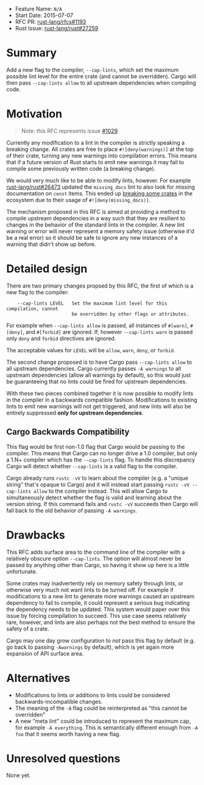 - Feature Name: `N/A`
- Start Date: 2015-07-07
- RFC PR: [rust-lang/rfcs#1193](https://github.com/rust-lang/rfcs/pull/1193)
- Rust Issue: [rust-lang/rust#27259](https://github.com/rust-lang/rust/issues/27259)

# Summary

Add a new flag to the compiler, `--cap-lints`, which set the maximum possible
lint level for the entire crate (and cannot be overridden). Cargo will then pass
`--cap-lints allow` to all upstream dependencies when compiling code.

# Motivation

> Note: this RFC represents issue [#1029][issue]

Currently any modification to a lint in the compiler is strictly speaking a
breaking change. All crates are free to place `#![deny(warnings)]` at the top of
their crate, turning any new warnings into compilation errors. This means that
if a future version of Rust starts to emit new warnings it may fail to compile
some previously written code (a breaking change).

We would very much like to be able to modify lints, however. For example
[rust-lang/rust#26473][pr] updated the `missing_docs` lint to also look for
missing documentation on `const` items. This ended up [breaking some
crates][term-pr] in the ecosystem due to their usage of
`#![deny(missing_docs)]`.

[issue]: https://github.com/rust-lang/rfcs/issues/1029
[pr]: https://github.com/rust-lang/rust/pull/26473
[term-pr]: https://github.com/rust-lang/term/pull/34

The mechanism proposed in this RFC is aimed at providing a method to compile
upstream dependencies in a way such that they are resilient to changes in the
behavior of the standard lints in the compiler. A new lint warning or error will
never represent a memory safety issue (otherwise it'd be a real error) so it
should be safe to ignore any new instances of a warning that didn't show up
before.

# Detailed design

There are two primary changes propsed by this RFC, the first of which is a new
flag to the compiler:

```
    --cap-lints LEVEL   Set the maximum lint level for this compilation, cannot
                        be overridden by other flags or attributes.
```

For example when `--cap-lints allow` is passed, all instances of `#[warn]`,
`#[deny]`, and `#[forbid]` are ignored. If, however `--cap-lints warn` is passed
only `deny` and `forbid` directives are ignored.

The acceptable values for `LEVEL` will be `allow`, `warn`, `deny`, or `forbid`.

The second change proposed is to have Cargo pass `--cap-lints allow` to all
upstream dependencies. Cargo currently passes `-A warnings` to all upstream
dependencies (allow all warnings by default), so this would just be guaranteeing
that no lints could be fired for upstream dependencies.

With these two pieces combined together it is now possible to modify lints in
the compiler in a backwards compatible fashion. Modifications to existing lints
to emit new warnings will not get triggered, and new lints will also be entirely
suppressed **only for upstream dependencies**.

## Cargo Backwards Compatibility

This flag would be first non-1.0 flag that Cargo would be passing to the
compiler. This means that Cargo can no longer drive a 1.0 compiler, but only a
1.N+ compiler which has the `--cap-lints` flag. To handle this discrepancy Cargo
will detect whether `--cap-lints` is a valid flag to the compiler.

Cargo already runs `rustc -vV` to learn about the compiler (e.g. a "unique
string" that's opaque to Cargo) and it will instead start passing
`rustc -vV --cap-lints allow` to the compiler instead. This will allow Cargo to
simultaneously detect whether the flag is valid and learning about the version
string. If this command fails and `rustc -vV` succeeds then Cargo will fall back
to the old behavior of passing `-A warnings`.

# Drawbacks

This RFC adds surface area to the command line of the compiler with a relatively
obscure option `--cap-lints`. The option will almost never be passed by anything
other than Cargo, so having it show up here is a little unfortunate.

Some crates may inadvertently rely on memory safety through lints, or otherwise
very much not want lints to be turned off. For example if modifications to a new
lint to generate more warnings caused an upstream dependency to fail to compile,
it could represent a serious bug indicating the dependency needs to be updated.
This system would paper over this issue by forcing compilation to succeed. This
use case seems relatively rare, however, and lints are also perhaps not the best
method to ensure the safety of a crate.

Cargo may one day grow configuration to *not* pass this flag by default (e.g. go
back to passing `-Awarnings` by default), which is yet again more expansion of
API surface area.

# Alternatives

* Modifications to lints or additions to lints could be considered
  backwards-incompatible changes.
* The meaning of the `-A` flag could be reinterpreted as "this cannot be
  overridden"
* A new "meta lint" could be introduced to represent the maximum cap, for
  example `-A everything`. This is semantically different enough from `-A foo`
  that it seems worth having a new flag.

# Unresolved questions

None yet.
